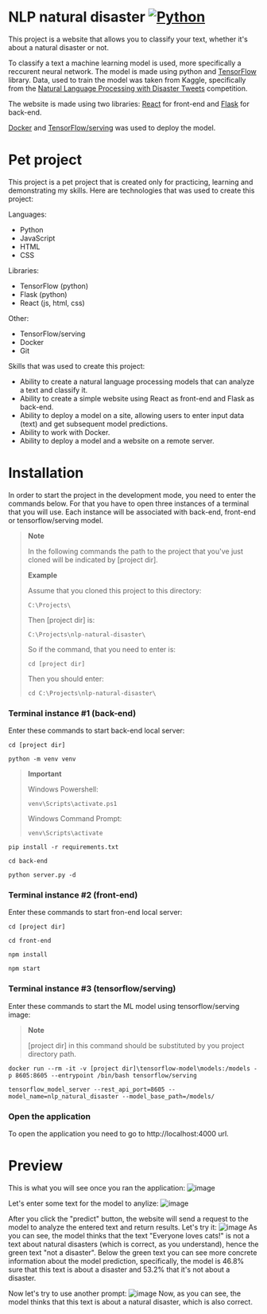 

# NLP natural disaster [![Python](https://img.shields.io/badge/python-3.11.5-brightgreen)](https://www.python.org/downloads/release/python-3115/)
This project is a website that allows you to classify your text, whether it's about a natural disaster or not.

To classify a text a machine learning model is used, more specifically a reccurent neural network. The model is made using python and [TensorFlow](https://www.tensorflow.org/) library.
Data, used to train the model was taken from Kaggle, specifically from the [Natural Language Processing with Disaster Tweets](https://www.kaggle.com/competitions/nlp-getting-started/data) competition.

The website is made using two libraries: [React](https://react.dev/) for front-end and [Flask](https://flask.palletsprojects.com/en/2.3.x/) for back-end.

[Docker](https://www.docker.com/) and [TensorFlow/serving](https://www.tensorflow.org/tfx/guide/serving) was used to deploy the model.

# Pet project

This project is a pet project that is created only for practicing, learning and demonstrating my skills. Here are technologies that was used to create this project:

Languages:
* Python
* JavaScript
* HTML
* CSS

Libraries:
* TensorFlow (python)
* Flask (python)
* React (js, html, css)

Other:
* TensorFlow/serving
* Docker
* Git

Skills that was used to create this project:
* Ability to create a natural language processing models that can analyze a text and classify it.
* Ability to create a simple website using React as front-end and Flask as back-end.
* Ability to deploy a model on a site, allowing users to enter input data (text) and get subsequent model predictions.
* Ability to work with Docker.
* Ability to deploy a model and a website on a remote server.

# Installation

In order to start the project in the development mode, you need to enter the commands below. For that
you have to open three instances of a terminal that you will use. 
Each instance will be associated with back-end, front-end or tensorflow/serving model. 

> **Note**
> 
> In the following commands the path to the project that you've just cloned will be indicated by [project dir].
> 
> **Example**
> 
> Assume that you cloned this project to this directory:
> ```shell
> C:\Projects\
> ```
>  Then [project dir] is:
> ```shell
> C:\Projects\nlp-natural-disaster\
> ```
> So if the command, that you need to enter is:
> ```shell
> cd [project dir]
> ```
> Then you should enter:
> ```shell
> cd C:\Projects\nlp-natural-disaster\
> ```

### Terminal instance #1 (back-end)
Enter these commands to start back-end local server:
```shell
cd [project dir]
```
```shell
python -m venv venv
```
> **Important**
> 
> Windows Powershell:
> ```shell
> venv\Scripts\activate.ps1
> ```
>
> Windows Command Prompt:
> ```shell
> venv\Scripts\activate
> ```
```shell
pip install -r requirements.txt
```
```shell
cd back-end
```
```shell
python server.py -d
```

### Terminal instance #2 (front-end)
Enter these commands to start fron-end local server:
```shell
cd [project dir]
```
```shell
cd front-end
```
```shell
npm install
```
```shell
npm start
```
### Terminal instance #3 (tensorflow/serving)
Enter these commands to start the ML model using tensorflow/serving image:
> **Note**
>
> [project dir] in this command should be substituted by you project directory path.
```shell
docker run --rm -it -v [project dir]\tensorflow-model\models:/models -p 8605:8605 --entrypoint /bin/bash tensorflow/serving
```
```shell
tensorflow_model_server --rest_api_port=8605 --model_name=nlp_natural_disaster --model_base_path=/models/
```
### Open the application
To open the application you need to go to http://localhost:4000 url.

# Preview
This is what you will see once you ran the application:
![image](https://github.com/SpectreSpect/nlp-natural-disaster/assets/52841087/a5c350b5-82e2-44da-895d-ab13109e3468)

Let's enter some text for the model to anylize:
![image](https://github.com/SpectreSpect/nlp-natural-disaster/assets/52841087/ff3ff15a-5c11-42b6-b958-ffeb30c9205f)

After you click the "predict" button, the website will send a request to the model to analyze the entered text and return results. Let's try it:
![image](https://github.com/SpectreSpect/nlp-natural-disaster/assets/52841087/314dd991-ad1d-4c44-8266-449a07fd6ed3)
As you can see, the model thinks that the text "Everyone loves cats!" is not a text about natural disasters (which is correct, as you understand), hence the green text "not a disaster". 
Below the green text you can see more concrete information about the model prediction, specifically, the model is 46.8% sure that this text is about a disaster and 53.2% that it's not about a disaster.

Now let's try to use another prompt:
![image](https://github.com/SpectreSpect/nlp-natural-disaster/assets/52841087/2afd9ee4-ef78-49ad-8eb2-0d1c54395ea1)
Now, as you can see, the model thinks that this text is about a natural disaster, which is also correct.
